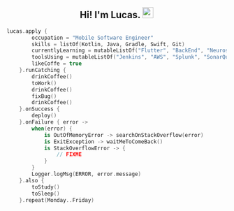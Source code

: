 <h2 align="center">Hi! I'm Lucas. <img src="https://media.giphy.com/media/hvRJCLFzcasrR4ia7z/giphy.gif" width="25px"></h2>

<!--   <img align="right" alt="GIF" src="https://github.com/lucaslima777/lucaslima777/blob/main/code.gif?raw=true" width="500" height="320" /> -->
  
```kotlin
lucas.apply {
        occupation = "Mobile Software Engineer"
        skills = listOf(Kotlin, Java, Gradle, Swift, Git)
        currentlyLearning = mutableListOf("Flutter", "BackEnd", "Neuroscience")
        toolsUsing = mutableListOf("Jenkins", "AWS", "Splunk", "SonarQube", "Jira")
        likeCoffe = true
    }.runCatching {
        drinkCoffee()
        toWork()
        drinkCoffee()
        fixBug()
        drinkCoffee()
    }.onSuccess {
        deploy()
    }.onFailure { error ->
        when(error) {
            is OutOfMemoryError -> searchOnStackOverflow(error)
            is ExitException -> waitMeToComeBack()
            is StackOverflowError -> {
                // FIXME
            }
        }
        Logger.logMsg(ERROR, error.message)
    }.also {
        toStudy()
        toSleep()
    }.repeat(Monday..Friday)
```

